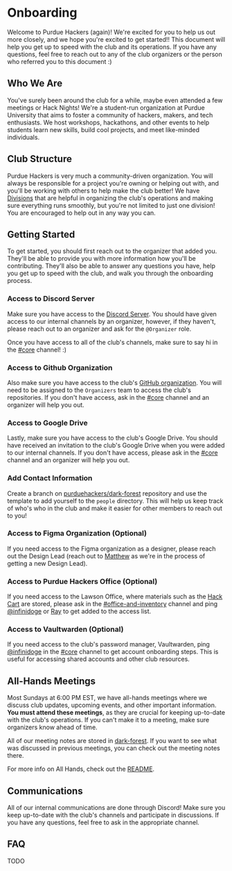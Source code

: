 # Onboarding

Welcome to Purdue Hackers (again)! We're excited for you to help us out more closely, and we hope you're excited to get
started!! This document will help you get up to speed with the club and its operations. If you have any questions, feel
free to reach out to any of the club organizers or the person who referred you to this document :)

## Who We Are

You've surely been around the club for a while, maybe even attended a few meetings or Hack Nights! We're a student-run
organization at Purdue University that aims to foster a community of hackers, makers, and tech enthusiasts. We host
workshops, hackathons, and other events to help students learn new skills, build cool projects, and meet like-minded
individuals.

## Club Structure

Purdue Hackers is very much a community-driven organization. You will always be responsible for a project you're
owning or helping out with, and you'll be working with others to help make the club better! We have [Divisions](/meta/structure/divisions.md)
that are helpful in organizing the club's operations and making sure everything runs smoothly, but you're not limited to
just one division! You are encouraged to help out in any way you can.

## Getting Started

To get started, you should first reach out to the organizer that added you. They'll be able to provide you with more
information how you'll be contributing. They'll also be able to answer any questions you have, help you get up to speed
with the club, and walk you through the onboarding process.

### Access to Discord Server

Make sure you have access to the [Discord Server](https://discord.gg/BN2Avz35). You should have given access to our
internal channels by an organizer, however, if they haven't, please reach out to an organizer and ask for the `@Organizer`
role.

Once you have access to all of the club's channels, make sure to say hi in the [#core](https://discord.com/channels/772576325897945119/890595036855685181)
channel! :)

### Access to Github Organization

Also make sure you have access to the club's [GitHub organization](https://github.com/purduehackers). You will need to be
assigned to the `Organizers` team to access the club's repositories. If you don't have access, ask in the [#core](https://discord.com/channels/772576325897945119/890595036855685181)
channel and an organizer will help you out.

### Access to Google Drive

Lastly, make sure you have access to the club's Google Drive. You should have received an invitation to the club's Google
Drive when you were added to our internal channels. If you don't have access, please ask in the [#core](https://discord.com/channels/772576325897945119/890595036855685181)
channel and an organizer will help you out.

### Add Contact Information

Create a branch on [purduehackers/dark-forest](https://github.com/purduehackers/dark-forest) repository and use the template to
add yourself to the `people` directory. This will help us keep track of who's who in the club and make it easier for other members
to reach out to you!

### Access to Figma Organization (Optional)

If you need access to the Figma organization as a designer, please reach out the Design Lead (reach out to [Matthew](https://github.com/purduehackers/dark-forest/blob/main/people/organizers/hewillyeah.md)
as we're in the process of getting a new Design Lead).

### Access to Purdue Hackers Office (Optional)

If you need access to the Lawson Office, where materials such as the [Hack Cart](/events/hack-night/hack-cart)
are stored, please ask in the [#office-and-inventory](https://discord.com/channels/772576325897945119/1330647820960530464) channel
and ping [@infinidoge](https://github.com/purduehackers/dark-forest/blob/main/people/organizers/infinidoge.md) or [Ray](https://github.com/purduehackers/dark-forest/blob/main/people/organizers/rayhanadev.md)
to get added to the access list.

### Access to Vaultwarden (Optional)

If you need access to the club's password manager, Vaultwarden, ping [@infinidoge](https://github.com/purduehackers/dark-forest/blob/main/people/organizers/infinidoge.md)
in the [#core](https://discord.com/channels/772576325897945119/890595036855685181) channel to get account onboarding steps.
This is useful for accessing shared accounts and other club resources.

## All-Hands Meetings

Most Sundays at 6:00 PM EST, we have all-hands meetings where we discuss club updates, upcoming events, and other important
information. **You must attend these meetings**, as they are crucial for keeping up-to-date with the club's operations. If
you can't make it to a meeting, make sure organizers know ahead of time.

All of our meeting notes are stored in [dark-forest](https://github.com/purdue-hackers/dark-forest). If you
want to see what was discussed in previous meetings, you can check out the meeting notes there.

For more info on All Hands, check out the [README](/meta/meetings/all-hands/README.md).

## Communications

All of our internal communications are done through Discord! Make sure you keep up-to-date with the club's channels and
participate in discussions. If you have any questions, feel free to ask in the appropriate channel.

## FAQ

TODO
